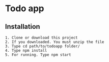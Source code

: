 # Todo app

## Installation

```
1. Clone or download this project
2. If you downloaded. You must unzip the file
3. Type cd path/to/todoapp folder/
4. Type npm install
5. For running. Type npm start
```
